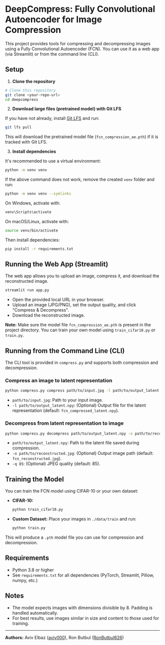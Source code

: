 # DeepCompress: Fully Convolutional Autoencoder for Image Compression

This project provides tools for compressing and decompressing images using a Fully Convolutional Autoencoder (FCN). You can use it as a web app (via Streamlit) or from the command line (CLI).

## Setup

1. **Clone the repository**

```bash
# Clone this repository
git clone <your-repo-url>
cd deepcompress
```

2. **Download large files (pretrained model) with Git LFS**

If you have not already, install [Git LFS](https://git-lfs.github.com/) and run:

```bash
git lfs pull
```

This will download the pretrained model file (`fcn_compression_ae.pth`) if it is tracked with Git LFS.

3. **Install dependencies**

It's recommended to use a virtual environment:

```bash
python -m venv venv
```

If the above command does not work, remove the created `venv` folder and run:

```bash
python -m venv venv --symlinks
```

On Windows, activate with:
```bash
venv\Scripts\activate
```
On macOS/Linux, activate with:
```bash
source venv/bin/activate
```

Then install dependencies:
```bash
pip install -r requirements.txt
```

## Running the Web App (Streamlit)

The web app allows you to upload an image, compress it, and download the reconstructed image.

```bash
streamlit run app.py
```

- Open the provided local URL in your browser.
- Upload an image (JPG/PNG), set the output quality, and click "Compress & Decompress".
- Download the reconstructed image.

**Note:** Make sure the model file `fcn_compression_ae.pth` is present in the project directory. You can train your own model using `train_cifar10.py` or `train.py`.

## Running from the Command Line (CLI)

The CLI tool is provided in `compress.py` and supports both compression and decompression.

### Compress an image to latent representation

```bash
python compress.py compress path/to/input.jpg -l path/to/output_latent.npy
```
- `path/to/input.jpg`: Path to your input image.
- `-l path/to/output_latent.npy`: (Optional) Output file for the latent representation (default: `fcn_compressed_latent.npy`).

### Decompress from latent representation to image

```bash
python compress.py decompress path/to/output_latent.npy -o path/to/reconstructed.jpg -q 85
```
- `path/to/output_latent.npy`: Path to the latent file saved during compression.
- `-o path/to/reconstructed.jpg`: (Optional) Output image path (default: `fcn_reconstructed.jpg`).
- `-q 85`: (Optional) JPEG quality (default: 85).

## Training the Model

You can train the FCN model using CIFAR-10 or your own dataset:

- **CIFAR-10:**
  ```bash
  python train_cifar10.py
  ```
- **Custom Dataset:**
  Place your images in `./data/train` and run:
  ```bash
  python train.py
  ```

This will produce a `.pth` model file you can use for compression and decompression.

## Requirements
- Python 3.8 or higher
- See `requirements.txt` for all dependencies (PyTorch, Streamlit, Pillow, numpy, etc.)

## Notes
- The model expects images with dimensions divisible by 8. Padding is handled automatically.
- For best results, use images similar in size and content to those used for training.

---

**Authors:** Aviv Elbaz ([aviv000](https://github.com/aviv000)), Ron Butbul ([RonButbul626](https://github.com/RonButbul626))